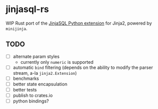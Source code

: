 # jinjasql-rs

WIP Rust port of the [JinjaSQL Python extension](https://github.com/sripathikrishnan/jinjasql) for Jinja2, powered by `minijinja`.


## TODO

- [ ] alternate param styles
  - currently only `numeric` is supported
- [ ] automatic `bind` filtering (depends on the ability to modify the parser stream, a-la `jinja2.Extension`)
- [ ] benchmarks
- [ ] better state encapsulation
- [ ] better tests
- [ ] publish to crates.io
- [ ] python bindings?
